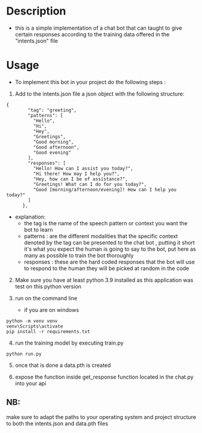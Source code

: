 # Description

- this is a simple implementation of a chat bot that can taught to give certain responses according to the training data offered in the "intents.json" file

# Usage

- To implement this bot in your project do the following steps :

1.  Add to the intents.json file a json object with the following structure:

```
{
        "tag": "greeting",
        "patterns": [
          "Hello",
          "Hi",
          "Hey",
          "Greetings",
          "Good morning",
          "Good afternoon",
          "Good evening"
        ],
        "responses": [
          "Hello! How can I assist you today?",
          "Hi there! How may I help you?",
          "Hey, how can I be of assistance?",
          "Greetings! What can I do for you today?",
          "Good [morning/afternoon/evening]! How can I help you today?"
        ]
      },
```

- explanation:
  - the tag is the name of the speech pattern or context you want the bot to learn
  - patterns : are the different modalities that the specific context denoted by the tag can be presented to the chat bot , putting it short it's what you expect the human is going to say to the bot, put here as many as possible to train the bot thoroughly
  - responses : these are the hard coded responses that the bot will use to respond to the human they will be picked at random in the code

2. Make sure you have at least python 3.9 installed as this application was test on this python version

3. run on the command line
   - if you are on windows

```
python -m venv venv
venv\Scripts\activate
pip install -r requirements.txt
```

4. run the training model by executing train.py

```
python run.py
```

5. once that is done a data.pth is created

6. expose the function inside get_response function located in the chat.py into your api

## NB:

make sure to adapt the paths to your operating system and project structure to both the intents.json and data.pth files
